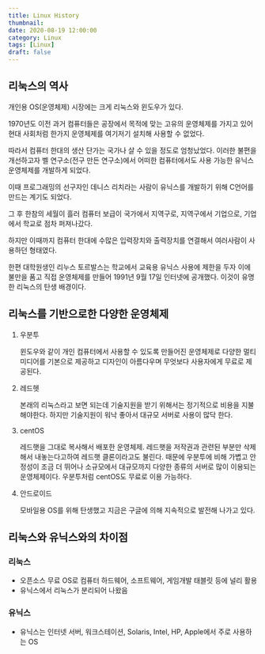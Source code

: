 ```yaml
---
title: Linux History
thumbnail: 
date: 2020-08-19 12:00:00
category: Linux
tags: [Linux]
draft: false
---
```


## 리눅스의 역사

개인용 OS(운영체제) 시장에는 크게 리눅스와 윈도우가 있다.

1970년도 이전 과거 컴퓨터들은 공장에서 목적에 맞는 고유의 운영체제를 가지고 있어 현대 사회처럼 한가지 운영체제를 여기저기 설치해 사용할 수 없었다.

따라서 컴퓨터 한대의 생산 단가는 국가나 살 수 있을 정도로 엄청났었다. 이러한 불편을 개선하고자 벨 연구소(전구 만든 연구소)에서 어떠한 컴퓨터에서도 사용 가능한 유닉스 운영체제를 개발하게 되었다.

이때 프로그래밍의 선구자인 데니스 리치라는 사람이 유닉스를 개발하기 위해 C언어를 만드는 계기도 되었다.

그 후 한참의 세월이 흘러 컴퓨터 보급이 국가에서 지역구로, 지역구에서 기업으로, 기업에서 학교로 점차 퍼져나갔다.

하지만 이때까지 컴퓨터 한대에 수많은 입력장치와 출력장치를 연결해서 여러사람이 사용하던 형태였다.

한편 대학원생인 리누스 토르발스는 학교에서 교육용 유닉스 사용에 제한을 두자 이에 불만을 품고 직접 운영체제를 만들어 1991년 9월 17일 인터넷에 공개했다. 이것이 유명한 리눅스의 탄생 배경이다.

## 리눅스를 기반으로한 다양한 운영체제
1. 우분투

    윈도우와 같이 개인 컴퓨터에서 사용할 수 있도록 만들어진 운영체제로 다양한 멀티 미디어를 기본으로 제공하고 디자인이 아름다우며 무엇보다 사용자에게 무료로 제공된다.

2. 레드헷

    본래의 리눅스라고 보면 되는데 기술지원을 받기 위해서는 정기적으로 비용을 지불해야한다. 하지만 기술지원이 워낙 좋아서 대규모 서버로 사용이 많닥 한다.

3. centOS

    레드햇을 그대로 복사해서 배포한 운영체제. 레드햇을 저작권과 관련된 부분만 삭제해서 내놓는다고하여 레드햇 클론이라고도 불린다. 때문에 우분투에 비해 가볍고 안정성이 조금 더 뛰어나 소규모에서 대규모까지 다양한 종류의 서버로 많이 이용되는 운영체제이다. 우분투처럼 centOS도 무료로 이용 가능하다.

4. 안드로이드

    모바일용 OS를 위해 탄생했고 지금은 구글에 의해 지속적으로 발전해 나가고 있다.

## 리눅스와 유닉스와의 차이점

### 리눅스
- 오픈소스 무료 OS로 컴퓨터 하드웨어, 소프트웨어, 게임개발 태블릿 등에 널리 활용
- 유닉스에서 리눅스가 분리되어 나왔음
    
### 유닉스
- 유닉스는 인터넷 서버, 워크스테이션, Solaris, Intel, HP, Apple에서 주로 사용하는 OS